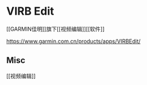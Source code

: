 # VIRB Edit

[[GARMIN佳明]]旗下[[视频编辑]][[软件]]

https://www.garmin.com.cn/products/apps/VIRBEdit/



## Misc

[[视频编辑]]



